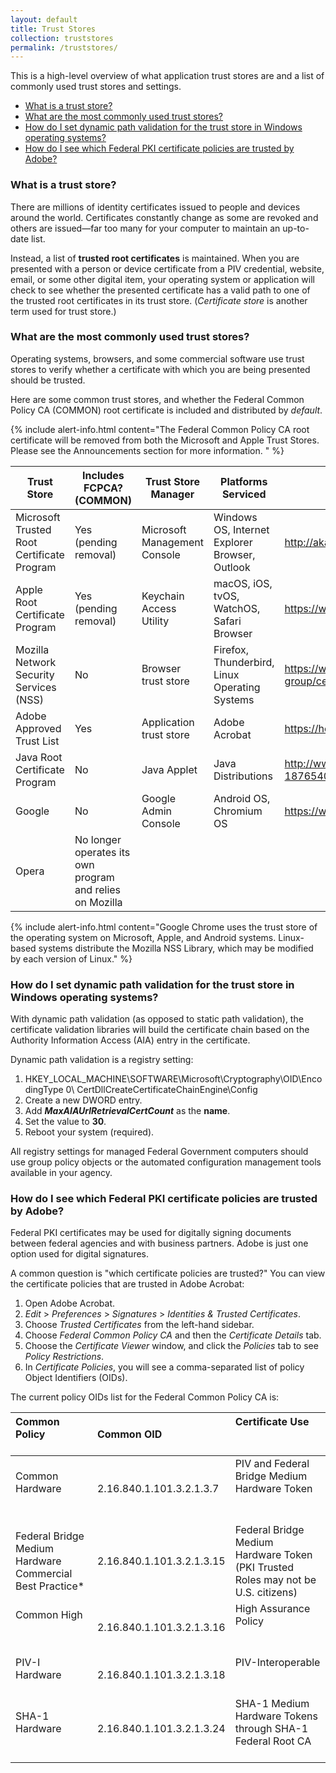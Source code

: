 ```yaml
---
layout: default
title: Trust Stores
collection: truststores
permalink: /truststores/
---
```


This is a high-level overview of what application trust stores are and a list of commonly used trust stores and settings.  

* [What is a trust store?](#what-is-a-trust-store)
* [What are the most commonly used trust stores?](#what-are-the-most-commonly-used-trust-stores)
* [How do I set dynamic path validation for the trust store in Windows operating systems?](#how-do-i-set-dynamic-path-validation-for-the-trust-store-in-windows-operating-systems)
* [How do I see which Federal PKI certificate policies are trusted by Adobe?](#how-do-i-see-which-federal-pki-certificate-policies-are-trusted-by-adobe)


### What is a trust store?
There are millions of identity certificates issued to people and devices around the world.  Certificates constantly change as some are revoked and others are issued&mdash;far too many for your computer to maintain an up-to-date list.  

Instead, a list of **trusted root certificates** is maintained.  When you are presented with a person or device certificate from a PIV credential, website, email, or some other digital item, your operating system or application will check to see whether the presented certificate has a valid path to one of the trusted root certificates in its trust store. (_Certificate store_ is another term used for trust store.)

### What are the most commonly used trust stores?
Operating systems, browsers, and some commercial software use trust stores to verify whether a certificate with which you are being presented should be trusted.  

Here are some common trust stores, and whether the Federal Common Policy CA (COMMON) root certificate is included and distributed by _default_.

{% include alert-info.html content="The Federal Common Policy CA root certificate will be removed from both the Microsoft and Apple Trust Stores.  Please see the Announcements section for more information. " %} 

Trust Store|Includes FCPCA?<br>(COMMON)|Trust Store Manager|Platforms Serviced|Program Information Location
---|---|---|---|---
Microsoft Trusted Root Certificate Program|Yes (pending removal)|Microsoft Management Console|Windows OS, Internet Explorer Browser, Outlook|http://aka.ms/RootCert
Apple Root Certificate Program|Yes (pending removal)|Keychain Access Utility|macOS, iOS, tvOS, WatchOS, Safari Browser|https://www.apple.com/certificateauthority/ca_program.html
Mozilla Network Security Services (NSS)|No |Browser trust store|Firefox, Thunderbird, Linux Operating Systems|https://www.mozilla.org/en-US/about/governance/policies/security-group/certs/policy/
Adobe Approved Trust List|Yes|Application trust store|Adobe Acrobat|https://helpx.adobe.com/acrobat/kb/approved-trust-list2.html
Java Root Certificate Program|No|Java Applet|Java Distributions|http://www.oracle.com/technetwork/java/javase/javasecarootcertsprogram-1876540.html
Google|No|Google Admin Console|Android OS, Chromium OS|https://www.chromium.org/Home/chromium-security/root-ca-policy
Opera|No longer operates its own program and relies on Mozilla

{% include alert-info.html content="Google Chrome uses the trust store of the operating system on Microsoft, Apple, and Android systems. Linux-based systems distribute the Mozilla NSS Library, which may be modified by each version of Linux." %}


### How do I set dynamic path validation for the trust store in Windows operating systems?

With dynamic path validation (as opposed to static path validation), the certificate validation libraries will build the certificate chain based on the Authority Information Access (AIA) entry in the certificate.  

Dynamic path validation is a registry setting:

  1. HKEY_LOCAL_MACHINE\SOFTWARE\Microsoft\Cryptography\OID\EncodingType 0\ CertDllCreateCertificateChainEngine\Config
  1. Create a new DWORD entry.
  2. Add **_MaxAIAUrlRetrievalCertCount_** as the **name**.
  3. Set the value to **30**.
  4. Reboot your system (required). 

All registry settings for managed Federal Government computers should use group policy objects or the automated configuration management tools available in your agency. 

### How do I see which Federal PKI certificate policies are trusted by Adobe?

Federal PKI certificates may be used for digitally signing documents between federal agencies and with business partners.  Adobe is just one option used for digital signatures.

A common question is "which certificate policies are trusted?" You can view the certificate policies that are trusted in Adobe Acrobat:

  1. Open Adobe Acrobat.  
  1. _Edit_ > _Preferences_ > _Signatures_ > _Identities & Trusted Certificates_.
  2. Choose _Trusted Certificates_ from the left-hand sidebar.  
  3. Choose _Federal Common Policy CA_ and then the _Certificate Details_ tab.
  3. Choose the _Certificate Viewer_ window, and click the _Policies_ tab to see _Policy Restrictions_. 
  4. In _Certificate Policies_, you will see a comma-separated list of policy Object Identifiers (OIDs).


The current policy OIDs list for the Federal Common Policy CA is:

| Common Policy                                 | Common OID                | Certificate Use                                       |
|:-----------------------------------------------|:---------------------------|:-----------------------------------------------------------------------------------|
| Common Hardware                               | 2.16.840.1.101.3.2.1.3.7  | PIV and Federal Bridge Medium Hardware Token                                      |
| Federal Bridge Medium Hardware Commercial Best Practice* | 2.16.840.1.101.3.2.1.3.15 | Federal Bridge Medium Hardware Token (PKI Trusted Roles may not be U.S. citizens) |
| Common High                                   | 2.16.840.1.101.3.2.1.3.16 | High Assurance Policy                                                             |
| PIV-I Hardware                                | 2.16.840.1.101.3.2.1.3.18 | PIV-Interoperable                                                                 |
| SHA-1 Hardware                                | 2.16.840.1.101.3.2.1.3.24 | SHA-1 Medium Hardware Tokens through SHA-1 Federal Root CA                |

